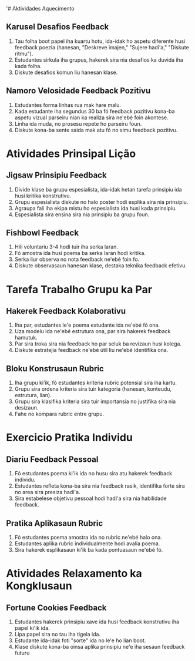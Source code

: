 '# Aktividades Aquecimento

## Karusel Desafios Feedback
1. Tau folha boot papel iha kuartu hotu, ida-idak ho aspetu diferente husi feedback poezia (hanesan, "Deskreve imajen," "Sujere hadi'a," "Diskute ritmu").
2. Estudantes sirkula iha grupus, hakerek sira nia desafios ka duvida iha kada folha.
3. Diskute desafios komun liu hanesan klase.

## Namoro Velosidade Feedback Pozitivu
1. Estudantes forma linhas rua mak hare malu.
2. Kada estudante iha segundus 30 ba fó feedback pozitivu kona-ba aspetu vizual parseiru nian ka realiza sira ne'ebé foin akontese.
3. Linha ida muda, no prosesu repete ho parseiru foun.
4. Diskute kona-ba sente saida mak atu fó no simu feedback pozitivu.

# Atividades Prinsipal Lição

## Jigsaw Prinsipiu Feedback
1. Divide klase ba grupu espesialista, ida-idak hetan tarefa prinsipiu ida husi kritika konstrutivu.
2. Grupu espesialista diskute no halo poster hodi esplika sira nia prinsipiu.
3. Agraupa fali iha ekipa mistu ho espesialista ida husi kada prinsipiu.
4. Espesialista sira ensina sira nia prinsipiu ba grupu foun.

## Fishbowl Feedback
1. Hili voluntariu 3-4 hodi tuir iha serka laran.
2. Fó amostra ida husi poema ba serka laran hodi kritika.
3. Serka liur observa no nota feedback ne'ebé foin fo.
4. Diskute observasaun hanesan klase, destaka teknika feedback efetivu.

# Tarefa Trabalho Grupu ka Par

## Hakerek Feedback Kolaborativu
1. Iha par, estudantes le'e poema estudante ida ne'ebé fó ona.
2. Uza modelu ida ne'ebé estrutura ona, par sira hakerek feedback hamutuk.
3. Par sira troka sira nia feedback ho par seluk ba revizaun husi kolega.
4. Diskute estratejia feedback ne'ebé útil liu ne'ebé identifika ona.

## Bloku Konstrusaun Rubric
1. Iha grupu ki'ik, fó estudantes kriteria rubric potensial sira iha kartu.
2. Grupu sira ordena kriteria sira tuir kategoria (hanesan, konteudu, estrutura, lian).
3. Grupu sira klasifika kriteria sira tuir importansia no justifika sira nia desizaun.
4. Fahe no kompara rubric entre grupu.

# Exercicio Pratika Individu

## Diariu Feedback Pessoal
1. Fó estudantes poema ki'ik ida no husu sira atu hakerek feedback individu.
2. Estudantes refleta kona-ba sira nia feedback rasik, identifika forte sira no area sira presiza hadi'a.
3. Sira estabelese objetivu pessoal hodi hadi'a sira nia habilidade feedback.

## Pratika Aplikasaun Rubric
1. Fó estudantes poema amostra ida no rubric ne'ebé halo ona.
2. Estudantes aplika rubric individualmente hodi avalia poema.
3. Sira hakerek esplikasaun ki'ik ba kada pontuasaun ne'ebé fó.

# Atividades Relaxamento ka Kongklusaun

## Fortune Cookies Feedback
1. Estudantes hakerek prinsipiu xave ida husi feedback konstrutivu iha papel ki'ik ida.
2. Lipa papel sira no tau iha tigela ida.
3. Estudante ida-idak foti "sorte" ida no le'e ho lian boot.
4. Klase diskute kona-ba oinsa aplika prinsipiu ne'e iha sesaun feedback futuru
